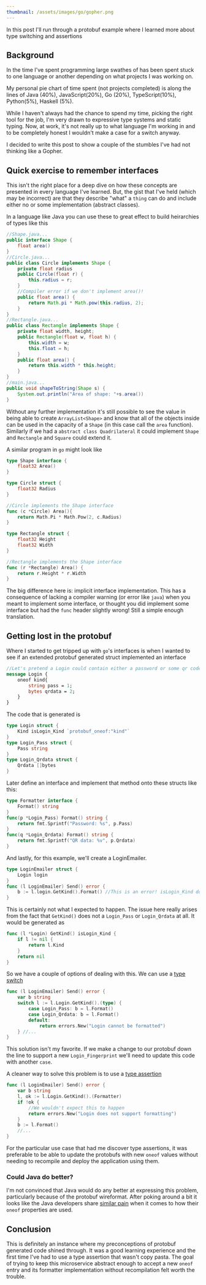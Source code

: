 ```yaml
---
thumbnail: /assets/images/go/gopher.png
---
```


In this post I'll run through a protobuf example where I learned more about type switching and assertions

## Background
In the time I've spent programming large swathes of has been spent stuck to one language or another depending on what projects I was working on. 

My personal pie chart of time spent (not projects completed) is along the lines of Java (40%), JavaScript(20%), Go (20%), TypeScript(10%), Python(5%), Haskell (5%). 

While I haven't always had the chance to spend my time, picking the right tool for the job, I'm very drawn to expressive type systems and static typing. Now, at work, it's not really up to what language I'm working in and to be completely honest I wouldn't make a case for a switch anyway. 

I decided to write this post to show a couple of the stumbles I've had not thinking like a Gopher.

## Quick exercise to remember interfaces
This isn't the right place for a deep dive on how these concepts are presented in every language I've learned. But, the gist that I've held (which may be incorrect) are that they describe "what" a `thing` can do and include either no or some implementation (abstract classes).

In a language like Java you can use these to great effect to build heirarchies of types like this
```java
//Shape.java...
public interface Shape {
    float area()
}
//Circle.java...
public class Circle implements Shape {
    private float radius
    public Circle(float r) {
        this.radius = r;
    }
    //Compiler error if we don't implement area()!
    public float area() {
        return Math.pi * Math.pow(this.radius, 2);
    }
}
//Rectangle.java...
public class Rectangle implements Shape {
    private float width, height;
    public Rectangle(float w, float h) {
        this.width = w;
        this.float = h;
    }
    public float area() {
        return this.width * this.height;
    }
}
//main.java...
public void shapeToString(Shape s) {
    System.out.println("Area of shape: "+s.area())
}
```
Without any further implementation it's still possible to see the value in being able to create `ArrayList<Shape>` and know that all of the objects inside can be used in the capacity of a `Shape` (in this case call the `area` function). Similarly if we had a `abstract class Quadrilateral` it could implement `Shape` and `Rectangle` and `Square` could extend it.

A similar program in `go` might look like
```go
type Shape interface {
    float32 Area()
}

type Circle struct {
    float32 Radius
}

//Circle implements the Shape interface
func (c *Circle) Area(){
    return Math.Pi * Math.Pow(2, c.Radius)
}

type Rectangle struct {
    float32 Height
    float32 Width
}

//Rectangle implements the Shape interface
func (r *Rectangle) Area() {
    return r.Height * r.Width
}
```
The big difference here is: implicit interface implementation. This has a consequence of lacking a compiler warning (or error like `java`) when you meant to implement some interface, or thought you did implement some interface but had the `func` header slightly wrong! Still a simple enough translation.

## Getting lost in the protobuf

Where I started to get tripped up with `go`'s interfaces is when I wanted to see if an extended protobuf generated struct implemented an interface
```protobuf
//Let's pretend a Login could contain either a password or some qr code bytes
message Login {
    oneof kind{
        string pass = 1;
        bytes qrdata = 2;
    }
}
```
The code that is generated is
```go
type Login struct {
    Kind isLogin_Kind `protobuf_oneof:"kind"`
}
type Login_Pass struct {
    Pass string
}
type Login_Qrdata struct {
    Qrdata []bytes
}
```
Later define an interface and implement that method onto these structs like this:
```go 
type Formatter interface {
    Format() string
}
func(p *Login_Pass) Format() string {
    return fmt.Sprintf("Password: %s", p.Pass)
}
func(q *Login_Qrdata) Format() string {
    return fmt.Sprintf("QR data: %v", p.Qrdata)
}
```
And lastly, for this example, we'll create a LoginEmailer.
```go
type LoginEmailer struct {
    Login login
}
func (l LoginEmailer) Send() error {
    b := l.login.GetKind().Format() //This is an error! isLogin_Kind does not implement Formatter!!
}
```
This is certainly not what I expected to happen. The issue here really arises from the fact that `GetKind()` does not a `Login_Pass` or `Login_Qrdata` at all. It would be generated as
```go
func (l *Login) GetKind() isLogin_Kind {
    if l != nil {
        return l.Kind
    }
    return nil
}
```
So we have a couple of options of dealing with this. We can use a [type switch](https://tour.golang.org/methods/16)
```go
func (l LoginEmailer) Send() error {
    var b string
    switch l := l.Login.GetKind().(type) {
        case Login_Pass: b = l.Format()
        case Login_Qrdata: b = l.Format()
        default: 
            return errors.New("Login cannot be formatted")
    } //...
}
```
This solution isn't my favorite. If we make a change to our protobuf down the line to support a new `Login_Fingerprint` we'll need to update this code with another `case`. 

A cleaner way to solve this problem is to use a [type assertion](https://tour.golang.org/methods/15)
```go
func (l LoginEmailer) Send() error {
    var b string
    l, ok := l.Login.GetKind().(Formatter)
    if !ok {
        //We wouldn't expect this to happen
        return errors.New("Login does not support formatting") 
    }
    b := l.Format()
    //...
}
```
For the particular use case that had me discover type assertions, it was preferable to be able to update the protobufs with new `oneof` values without needing to recompile and deploy the application using them.

### Could Java do better?
I'm not convinced that Java would do any better at expressing this problem, particularly because of the protobuf wireformat. After poking around a bit it looks like the Java developers share [similar pain](https://github.com/protocolbuffers/protobuf/issues/2984) when it comes to how their `oneof` properties are used.

## Conclusion

This is definitely an instance where my preconceptions of protobuf generated code shined through. It was a good learning experience and the first time I've had to use a type assertion that wasn't copy pasta. The goal of trying to keep this microservice abstract enough to accept a new `oneof` entry and its formatter implementation without recompilation felt worth the trouble.